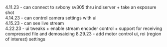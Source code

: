 4.11.23 - can connect to svbony sv305 thru indiserver + take an exposure shot<br/>
4.14.23 - can control camera settings with ui<br/>
4.15.23 - can see live stream<br/>
4.22.23 - ui tweaks + enable stream encoder control + support for receiving compressed file and demosaicing
8.29.23 - add motor control ui, roi (region of interest) settings
